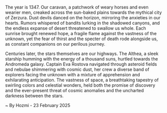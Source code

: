 
The year is 1347.  Our caravan, a patchwork of weary horses and even wearier men, creaked across the sun-baked plains towards the mythical city of Zerzura.  Dust devils danced on the horizon, mirroring the anxieties in our hearts.  Rumors whispered of bandits lurking in the shadowed canyons, and the endless expanse of desert threatened to swallow us whole. Each sunrise brought renewed hope, a fragile flame against the vastness of the unknown, yet the fear of thirst and the specter of death rode alongside us, as constant companions on our perilous journey.

Centuries later, the stars themselves are our highways.  The Althea, a sleek starship humming with the energy of a thousand suns, hurtled towards the Andromeda galaxy.  Captain Eva Rostova navigated through asteroid fields and nebulae shimmering with cosmic dust, her crew a diverse band of explorers facing the unknown with a mixture of apprehension and exhilarating anticipation.  The vastness of space, a breathtaking tapestry of swirling colors and celestial wonders, held both the promise of discovery and the ever-present threat of cosmic anomalies and the uncharted darkness between the stars.

~ By Hozmi - 23 February 2025
